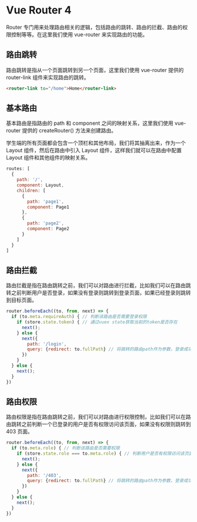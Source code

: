 # Vue Router 4

Router 专门用来处理路由相关的逻辑，包括路由的跳转、路由的拦截、路由的权限控制等等。在这里我们使用 vue-router 来实现路由的功能。

## 路由跳转
路由跳转是指从一个页面跳转到另一个页面，这里我们使用 vue-router 提供的 router-link 组件来实现路由的跳转。

```html
<router-link to="/home">Home</router-link>
```

## 基本路由
基本路由是指路由的 path 和 component 之间的映射关系，这里我们使用 vue-router 提供的 createRouter() 方法来创建路由。

学生端的所有页面都会包含一个顶栏和其他布局，我们将其抽离出来，作为一个 Layout 组件，然后在路由中引入 Layout 组件，这样我们就可以在路由中配置 Layout 组件和其他组件的映射关系。

```js
routes: [
  {
    path: '/',
    component: Layout,
    children: [
      {
        path: 'page1',
        component: Page1
      },
      {
        path: 'page2',
        component: Page2
      }
    ]
  }
]
```

## 路由拦截
路由拦截是指在路由跳转之前，我们可以对路由进行拦截，比如我们可以在路由跳转之前判断用户是否登录，如果没有登录则跳转到登录页面，如果已经登录则跳转到目标页面。

```js
router.beforeEach((to, from, next) => {
  if (to.meta.requireAuth) { // 判断该路由是否需要登录权限
    if (store.state.token) { // 通过vuex state获取当前的token是否存在
      next();
    } else {
      next({
        path: '/login',
        query: {redirect: to.fullPath} // 将跳转的路由path作为参数，登录成功后跳转到该路由
      })
    }
  } else {
    next();
  }
})
```

## 路由权限
路由权限是指在路由跳转之前，我们可以对路由进行权限控制，比如我们可以在路由跳转之前判断一个已登录的用户是否有权限访问该页面，如果没有权限则跳转到 403 页面。

```js
router.beforeEach((to, from, next) => {
  if (to.meta.role) { // 判断该路由是否需要权限
    if (store.state.role === to.meta.role) { // 判断用户是否有权限访问该页面
      next();
    } else {
      next({
        path: '/403',
        query: {redirect: to.fullPath} // 将跳转的路由path作为参数，登录成功后跳转到该路由
      })
    }
  } else {
    next();
  }
})
```